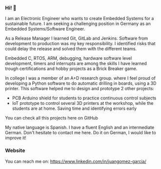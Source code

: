 ### Hi! 👋

I am an Electronic Engineer who wants to create Embedded Systems for a sustainable future. I am seeking a challenging position in Germany as an Embedded Systems/Software Engineer.

As a Release Manager I learned Git, GitLab and Jenkins. Software from development to production was my key responsibility. I identified risks that could delay the release and solved them with the different teams.

Embedded C, RTOS, ARM, debugging, hardware software level development, timers and interrupts are among the skills I have learned trough certifications and hobby projects as a Brick Breaker game.

In college I was a member of an A+D research group. where I feel proud of developing a Python software to do automatic drilling in boards, using a 3D printer. This software helped me to design and prototype 2 other projects:

- PCB Arduino shield for students to practice continuous control subjects
- IoT prototype to control several 3D printers at the workshop, while the students are at home. Saving time and identifying errors early

You can check all this projects here on GitHub

My native language is Spanish. I have a fluent English and an intermediate German. Don't hesitate to contact me here. Do it on German, I would like to improve it! 

### Website
You can reach me on:
https://www.linkedin.com/in/juangomez-garcia/
